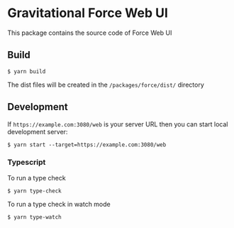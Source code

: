 # Gravitational Force Web UI

This package contains the source code of Force Web UI

## Build

```
$ yarn build
```

The dist files will be created in the `/packages/force/dist/` directory


## Development

If `https://example.com:3080/web` is your server URL then you can
start local development server:

```
$ yarn start --target=https://example.com:3080/web
```

### Typescript

To run a type check

```
$ yarn type-check
```

To run a type check in watch mode

```
$ yarn type-watch
```